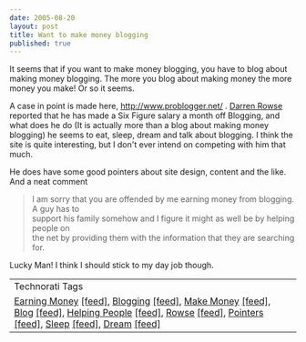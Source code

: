 ```yaml
--- 
date: 2005-08-20
layout: post
title: Want to make money blogging
published: true
---
```

It seems that if you want to make money blogging, you have to blog about making money blogging. The more you blog about making money the more money you make! Or so it seems.<p />A case in point is made here, <a href="http://www.problogger.net/">http://www.problogger.net/</a> . <a href="http://www.problogger.net/archives/2005/01/06/about-darren/">Darren Rowse </a>reported that he has made a Six Figure salary a month off Blogging, and what does he do (It is actually more than a blog about making money blogging) he seems to eat, sleep, dream and talk about blogging. I think the site is quite interesting, but I don't ever intend on competing with him that much.<p />He does have some good pointers about site design, content and the like. And a neat comment<br /><blockquote class="posterous_medium_quote">I am sorry that you are offended by me earning money from blogging. A guy has to<br />support his family somehow and I figure it might as well be by helping people on<br />the net by providing them with the information that they are searching for.</blockquote><p>Lucky Man! I think I should stick to my day job though. </p><p /><table class="TechnoratiHead TagHeader">
<tr><td>Technorati Tags</td></tr>
<tr class="Technorati"><td>
<a href="http://www.technorati.com/tag/Earning%20Money" class="Tag" rel="tag">Earning Money</a> <a href="http://feeds.technorati.com/feed/posts/tag/Earning%20Money" class="Tag">[feed]</a>, <a href="http://www.technorati.com/tag/Blogging" class="Tag" rel="tag">Blogging</a> <a href="http://feeds.technorati.com/feed/posts/tag/Blogging" class="Tag">[feed]</a>, <a href="http://www.technorati.com/tag/Make%20Money" class="Tag" rel="tag">Make Money</a> <a href="http://feeds.technorati.com/feed/posts/tag/Make%20Money" class="Tag">[feed]</a>, <a href="http://www.technorati.com/tag/Blog" class="Tag" rel="tag">Blog</a> <a href="http://feeds.technorati.com/feed/posts/tag/Blog" class="Tag">[feed]</a>, <a href="http://www.technorati.com/tag/Helping%20People" class="Tag" rel="tag">Helping People</a> <a href="http://feeds.technorati.com/feed/posts/tag/Helping%20People" class="Tag">[feed]</a>, <a href="http://www.technorati.com/tag/Rowse" class="Tag" rel="tag">Rowse</a> <a href="http://feeds.technorati.com/feed/posts/tag/Rowse" class="Tag">[feed]</a>, <a href="http://www.technorati.com/tag/Pointers" class="Tag" rel="tag">Pointers</a> <a href="http://feeds.technorati.com/feed/posts/tag/Pointers" class="Tag">[feed]</a>, <a href="http://www.technorati.com/tag/Sleep" class="Tag" rel="tag">Sleep</a> <a href="http://feeds.technorati.com/feed/posts/tag/Sleep" class="Tag">[feed]</a>, <a href="http://www.technorati.com/tag/Dream" class="Tag" rel="tag">Dream</a> <a href="http://feeds.technorati.com/feed/posts/tag/Dream" class="Tag">[feed]</a>
</td></tr>
</table><div class="blogger-post-footer"><img class="posterous_download_image" src="https://blogger.googleusercontent.com/tracker/8109338-112456114475812670?l=www.kinlan.co.uk%2Findex.html" height="1" alt="" width="1" /></div>
